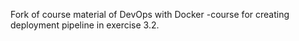 Fork of course material of DevOps with Docker -course for creating deployment pipeline in exercise 3.2.
